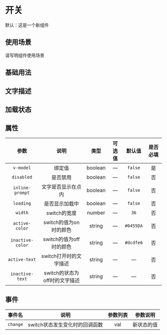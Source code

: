 <!-- 加载 demo 组件 start -->
<script setup>
import demo from './demo.vue';
import demoText from './demoText.vue';
import demoLoading from './demoLoading.vue';
</script>
<!-- 加载 demo 组件 end -->

<!-- 正文开始 -->

# 开关

默认：这是一个新组件

## 使用场景

请写明组件使用场景

## 基础用法
<Preview comp-name="Switch" demo-name="demo">
  <demo />
</Preview>

## 文字描述
<Preview comp-name="Switch" demo-name="demoText">
  <demoText />
</Preview>

## 加载状态
<Preview comp-name="Switch" demo-name="demoLoading">
  <demoLoading />
</Preview>

## 属性
参数 | 说明 | 类型 | 可选值 | 默认值 | 是否必填
:-: | :-: | :-: | :-: | :-: | :-:
`v-model` | 绑定值 | boolean  | — | `false` | 是 
`disabled` | 是否禁用	 | boolean | — | `false` | 否
`inline-prompt` | 文字是否显示在点内 | boolean | — | `false` | 否
`loading` | 是否显示加载中 | boolean | — | `false` | 否
`width` | switch的宽度 | number | — | `36` | 否
`active-color` | switch的值为on时的颜色 | string | — | `#0455DA` | 否
`inactive-color` | switch的值为off时的颜色 | string | — | `#dcdfe6` | 否
`active-text` | switch打开时的文字描述 | string | — | — | 否
`inactive-text` | switch的状态为off时的文字描述 | string | — | — | 否

## 事件
事件名 | 说明 | 参数列表 | 参数说明
:-: | :-: | :-: | :-:
`change` | switch状态发生变化时的回调函数 | val | 新状态的值

